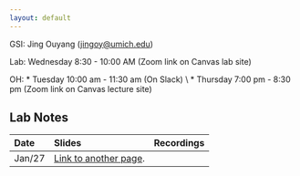 ```yaml
---
layout: default
---
```



GSI: Jing Ouyang (jingoy@umich.edu)

Lab: Wednesday 8:30 - 10:00 AM (Zoom link on Canvas lab site) 

OH:  * Tuesday 10:00 am - 11:30 am (On Slack) \\
     * Thursday 7:00 pm - 8:30 pm (Zoom link on Canvas lecture site) 


## Lab Notes

| Date       | Slides          | Recordings |
|:-------------|:------------------|:------|
|  Jan/27          | [Link to another page](./another-page.html). |   |

